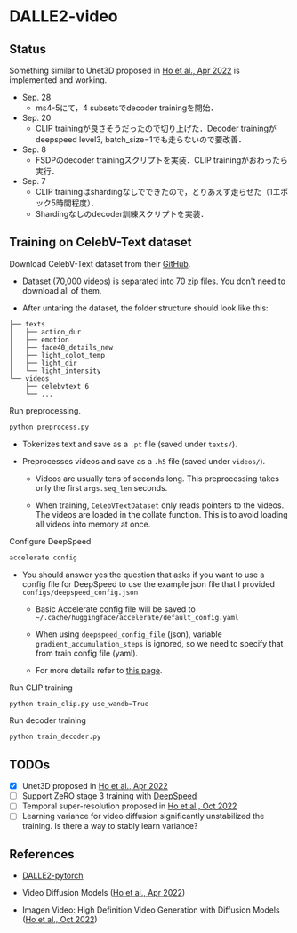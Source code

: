 # DALLE2-video

## Status

Something similar to Unet3D proposed in [Ho et al., Apr 2022](https://arxiv.org/abs/2204.03458) is implemented and working.

- Sep. 28
  - ms4-5にて，4 subsetsでdecoder trainingを開始．
- Sep. 20
  - CLIP trainingが良さそうだったので切り上げた．Decoder trainingがdeepspeed level3, batch_size=1でも走らないので要改善．
- Sep. 8
  - FSDPのdecoder trainingスクリプトを実装．CLIP trainingがおわったら実行．
- Sep. 7
  - CLIP trainingはshardingなしでできたので，とりあえず走らせた（1エポック5時間程度）．
  - Shardingなしのdecoder訓練スクリプトを実装．

## Training on CelebV-Text dataset

Download CelebV-Text dataset from their [GitHub](https://github.com/celebv-text/CelebV-Text/issues/8).

- Dataset (70,000 videos) is separated into 70 zip files. You don't need to download all of them.

- After untaring the dataset, the folder structure should look like this:

```
├── texts
│   ├── action_dur
│   ├── emotion
│   ├── face40_details_new
│   ├── light_colot_temp
│   ├── light_dir
│   └── light_intensity
└── videos
    ├── celebvtext_6
    └── ...
```

Run preprocessing.

```bash
python preprocess.py
```

- Tokenizes text and save as a `.pt` file (saved under `texts/`).

- Preprocesses videos and save as a `.h5` file (saved under `videos/`).

  - Videos are usually tens of seconds long. This preprocessing takes only the first `args.seq_len` seconds.

  - When training, `CelebVTextDataset` only reads pointers to the videos. The videos are loaded in the collate function. This is to avoid loading all videos into memory at once.

Configure DeepSpeed

```bash
accelerate config
```

- You should answer yes the question that asks if you want to use a config file for DeepSpeed to use the example json file that I provided `configs/deepspeed_config.json`

  - Basic Accelerate config file will be saved to `~/.cache/huggingface/accelerate/default_config.yaml`

  - When using `deepspeed_config_file` (json), variable `gradient_accumulation_steps` is ignored, so we need to specify that from train config file (yaml).

  - For more details refer to [this page](https://huggingface.co/docs/accelerate/usage_guides/deepspeed#deepspeed-config-file).

Run CLIP training

```bash
python train_clip.py use_wandb=True
```

Run decoder training

```bash
python train_decoder.py
```

## TODOs

- [x] Unet3D proposed in [Ho et al., Apr 2022](https://arxiv.org/abs/2204.03458)
- [ ] Support ZeRO stage 3 training with [DeepSpeed](https://huggingface.co/docs/accelerate/usage_guides/deepspeed#deepspeed-config-file)
- [ ] Temporal super-resolution proposed in [Ho et al., Oct 2022](https://arxiv.org/abs/2210.02303)
- [ ] Learning variance for video diffusion significantly unstabilized the training. Is there a way to stably learn variance?

## References

- [DALLE2-pytorch](https://github.com/lucidrains/DALLE2-pytorch)

- Video Diffusion Models ([Ho et al., Apr 2022](https://arxiv.org/abs/2204.03458))

- Imagen Video: High Definition Video Generation with Diffusion Models ([Ho et al., Oct 2022](https://arxiv.org/abs/2210.02303))